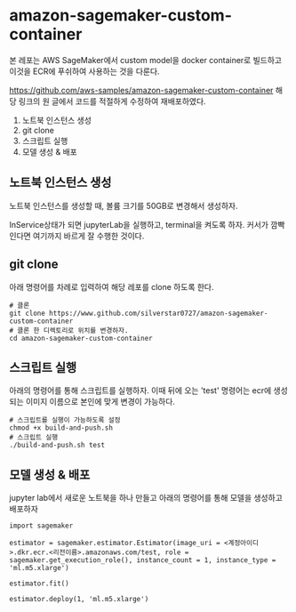 # amazon-sagemaker-custom-container

본 레포는 AWS SageMaker에서 custom model을 docker container로 빌드하고 이것을 ECR에 푸쉬하여 사용하는 것을 다룬다.

https://github.com/aws-samples/amazon-sagemaker-custom-container 해당 링크의 원 글에서 코드를 적절하게 수정하여 재배포하였다.

1. 노트북 인스턴스 생성
2. git clone
3. 스크립트 실행
4. 모델 생성 & 배포

## 노트북 인스턴스 생성
노트북 인스턴스를 생성할 때, 볼륨 크기를 50GB로 변경해서 생성하자.

InService상태가 되면 jupyterLab을 실행하고, terminal을 켜도록 하자. 
커서가 깜빡인다면 여기까지 바르게 잘 수행한 것이다. 

## git clone
아래 명령어를 차례로 입력하여 해당 레포를 clone 하도록 한다.

~~~
# 클론
git clone https://www.github.com/silverstar0727/amazon-sagemaker-custom-container
# 클론 한 디렉토리로 위치를 변경하자.
cd amazon-sagemaker-custom-container
~~~

## 스크립트 실행
아래의 명령어를 통해 스크립트를 실행하자. 이때 뒤에 오는 'test' 명령어는 ecr에 생성되는 이미지 이름으로 본인에 맞게 변경이 가능하다.
~~~
# 스크립트를 실행이 가능하도록 설정
chmod +x build-and-push.sh
# 스크립트 실행
./build-and-push.sh test
~~~

## 모델 생성 & 배포
jupyter lab에서 새로운 노트북을 하나 만들고 아래의 명령어를 통해 모델을 생성하고 배포하자

~~~
import sagemaker

estimator = sagemaker.estimator.Estimator(image_uri = <계정아이디>.dkr.ecr.<리전이름>.amazonaws.com/test, role = sagemaker.get_execution_role(), instance_count = 1, instance_type = 'ml.m5.xlarge')

estimator.fit()

estimator.deploy(1, 'ml.m5.xlarge')
~~~
